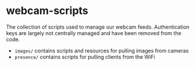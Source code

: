 # webcam-scripts

The collection of scripts used to manage our webcam feeds. Authentication keys are largely not centrally managed and have been removed from the code.

* `images/` contains scripts and resources for pulling images from cameras
* `presence/` contains scripts for pulling clients from the WiFi
